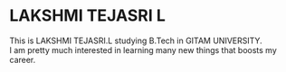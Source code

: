 # LAKSHMI TEJASRI L
 This is LAKSHMI TEJASRI.L studying B.Tech in GITAM UNIVERSITY.  
 I am pretty much interested in learning many new things that boosts my career.